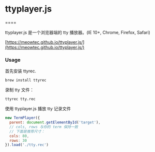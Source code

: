 # ttyplayer.js
====

ttyplayer.js 是一个浏览器端的 tty 播放器。(IE 10+, Chrome, Firefox, Safari)

[https://meowtec.github.io/ttyplayer.js/](https://meowtec.github.io/ttyplayer.js/)

### Usage
首先安装 ttyrec.

```shell
brew install ttyrec
```

录制 tty 文件：

```shell
ttyrec tty.rec
```

使用 ttyplayer.js 播放 tty 记录文件

```javascript
new TermPlayer({
  parent: document.getElementById('target'),
  // cols, rows 与你的 term 保持一致
  // 下面是推荐尺寸：
  cols: 80,
  rows: 30
}).load('./tty.rec')
```

